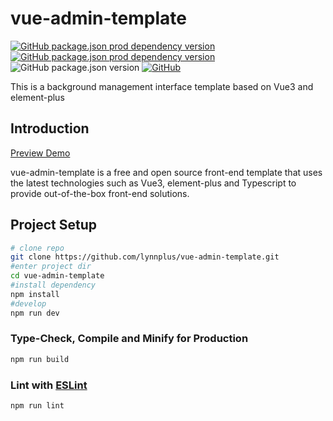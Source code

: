 # vue-admin-template

[![GitHub package.json prod dependency version](https://img.shields.io/github/package-json/dependency-version/lynnplus/vue-admin-template/vue)](https://github.com/vuejs/core)
[![GitHub package.json prod dependency version](https://img.shields.io/github/package-json/dependency-version/lynnplus/vue-admin-template/element-plus)](https://github.com/element-plus/element-plus)
![GitHub package.json version](https://img.shields.io/github/package-json/v/lynnplus/vue-admin-template)
[![GitHub](https://img.shields.io/github/license/lynnplus/vue-admin-template)](https://github.com/lynnplus/vue-admin-template/blob/master/LICENSE)

This is a background management interface template based on Vue3 and element-plus

## Introduction

[Preview Demo](https://lynnplus.github.io/vue-admin-template)

vue-admin-template is a free and open source front-end template that uses the latest technologies such as Vue3, element-plus and Typescript to provide out-of-the-box front-end solutions.

## Project Setup

```bash
# clone repo
git clone https://github.com/lynnplus/vue-admin-template.git
#enter project dir
cd vue-admin-template
#install dependency
npm install
#develop
npm run dev
```

### Type-Check, Compile and Minify for Production

```sh
npm run build
```

### Lint with [ESLint](https://eslint.org/)

```sh
npm run lint
```
